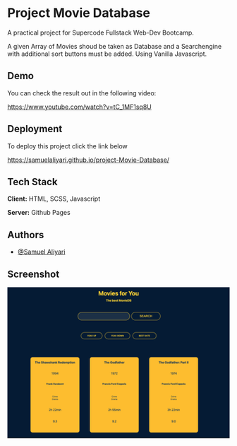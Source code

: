 
# Project Movie Database

A practical project for Supercode Fullstack Web-Dev Bootcamp.

A given Array of Movies shoud be taken as Database and a Searchengine with additional sort buttons must be added. Using Vanilla Javascript.



## Demo
You can check the result out in the following video:

https://www.youtube.com/watch?v=tC_1MF1sq8U


## Deployment

To deploy this project click the link below

https://samuelaliyari.github.io/project-Movie-Database/


## Tech Stack

**Client:** HTML, SCSS, Javascript

**Server:** Github Pages


## Authors

- [@Samuel Aliyari](https://github.com/samuelaliyari)


## Screenshot

![Screenshot](./assets/img/1.png)